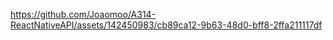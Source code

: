 

https://github.com/Joaomoo/A314-ReactNativeAPI/assets/142450983/cb89ca12-9b63-48d0-bff8-2ffa211117df


